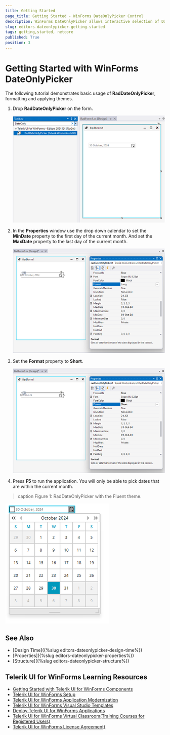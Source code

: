 ```yaml
---
title: Getting Started
page_title: Getting Started - WinForms DateOnlyPicker Control
description: WinForms DateOnlyPicker allows interactive selection of DateOnly type using a drop down calendar. 
slug: editors-dateonlypicker-getting-started
tags: getting,started, netcore
published: True
position: 3
---
```


# Getting Started with WinForms DateOnlyPicker

The following tutorial demonstrates basic usage of __RadDateOnlyPicker__, formatting and applying themes.

1. Drop __RadDateOnlyPicker__ on the form.

	![WinForms RadDateOnlyPicker ToolBox Drag Drop](images/editors-dateonlypicker-getting-started001.png)
          
1. In the __Properties__ window use the drop down calendar to set the __MinDate__ property to the first day of the current month. And set the __MaxDate__ property to the last day of the current month. 

	![WinForms RadDateOnlyPicker Properties](images/editors-dateonlypicker-getting-started002.png)          

1. Set the __Format__ property to __Short__.

	![WinForms RadDateOnlyPicker Format Property](images/editors-dateonlypicker-getting-started003.png)                   

1. Press __F5__ to run the application. You will only be able to pick dates that are within the current month.

>caption Figure 1: RadDateOnlyPicker with the Fluent theme.
 
![WinForms RadDateOnlyPicker With The Office00Black Theme](images/editors-dateonlypicker-getting-started004.png)


## See Also

* [Design Time]({%slug editors-dateonlypicker-design-time%})
* [Properties]({%slug editors-dateonlypicker-properties%})
* [Structure]({%slug editors-dateonlypicker-structure%})

## Telerik UI for WinForms Learning Resources
* [Getting Started with Telerik UI for WinForms Components](https://docs.telerik.com/devtools/winforms/getting-started/first-steps)
* [Telerik UI for WinForms Setup](https://docs.telerik.com/devtools/winforms/installation-and-upgrades/installing-on-your-computer)
* [Telerik UI for WinForms Application Modernization](https://docs.telerik.com/devtools/winforms/winforms-converter/overview)
* [Telerik UI for WinForms Visual Studio Templates](https://docs.telerik.com/devtools/winforms/visual-studio-integration/visual-studio-templates)
* [Deploy Telerik UI for WinForms Applications](https://docs.telerik.com/devtools/winforms/deployment-and-distribution/application-deployment)
* [Telerik UI for WinForms Virtual Classroom(Training Courses for Registered Users)](https://learn.telerik.com/learn/course/external/view/elearning/17/telerik-ui-for-winforms)
* [Telerik UI for WinForms License Agreement)](https://www.telerik.com/purchase/license-agreement/winforms-dlw-s)

